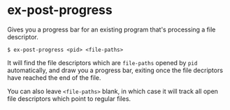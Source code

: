 # ex-post-progress

Gives you a progress bar for an existing program that's processing a file descriptor.

```
$ ex-post-progress <pid> <file-paths>
```

It will find the file descriptors which are `file-paths` opened by `pid` automatically, and draw you a progress bar, exiting once the file decriptors have reached the end of the file.

You can also leave `<file-paths>` blank, in which case it will track all open file descriptors which point to regular files.
